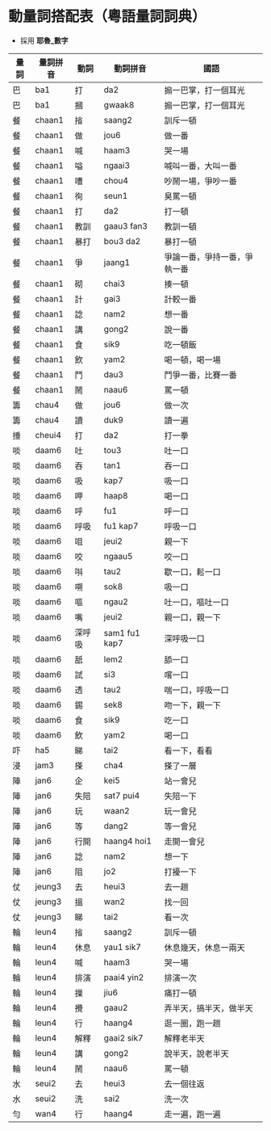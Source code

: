 # 動量詞搭配表（粵語量詞詞典）

* 採用 **耶魯_數字**

量詞 | 量詞拼音 | 動詞 | 動詞拼音 | 國語
--- | --- | --- | --- | ---
巴 | ba1 | 打 | da2 | 搧一巴掌，打一個耳光
巴 | ba1 | 摑 | gwaak8 | 搧一巴掌，打一個耳光
餐 | chaan1 | 㨘 | saang2 | 訓斥一頓
餐 | chaan1 | 做 | jou6 | 做一番
餐 | chaan1 | 喊 | haam3 | 哭一場
餐 | chaan1 | 嗌 | ngaai3 | 喊叫一番，大叫一番
餐 | chaan1 | 嘈 | chou4 | 吵鬧一場，爭吵一番
餐 | chaan1 | 徇 | seun1 | 臭罵一頓
餐 | chaan1 | 打 | da2 | 打一頓
餐 | chaan1 | 教訓 | gaau3 fan3 | 教訓一頓
餐 | chaan1 | 暴打 | bou3 da2 | 暴打一頓
餐 | chaan1 | 爭 | jaang1 | 爭論一番，爭持一番，爭執一番
餐 | chaan1 | 砌 | chai3 | 揍一頓
餐 | chaan1 | 計 | gai3 | 計較一番
餐 | chaan1 | 諗 | nam2 | 想一番
餐 | chaan1 | 講 | gong2 | 說一番
餐 | chaan1 | 食 | sik9 | 吃一頓飯
餐 | chaan1 | 飲 | yam2 | 喝一頓，喝一場
餐 | chaan1 | 鬥 | dau3 | 鬥爭一番，比賽一番
餐 | chaan1 | 鬧 | naau6 | 罵一頓
籌 | chau4 | 做 | jou6 | 做一次
籌 | chau4 | 讀 | duk9 | 讀一遍
捶 | cheui4 | 打 | da2 | 打一拳
啖 | daam6 | 吐 | tou3 | 吐一口
啖 | daam6 | 吞 | tan1 | 吞一口
啖 | daam6 | 吸 | kap7 | 吸一口
啖 | daam6 | 呷 | haap8 | 喝一口
啖 | daam6 | 呼 | fu1 | 呼一口
啖 | daam6 | 呼吸 | fu1 kap7 | 呼吸一口
啖 | daam6 | 咀 | jeui2 | 親一下
啖 | daam6 | 咬 | ngaau5 | 咬一口
啖 | daam6 | 唞 | tau2 | 歇一口，鬆一口
啖 | daam6 | 嗍 | sok8 | 吸一口
啖 | daam6 | 嘔 | ngau2 | 吐一口，嘔吐一口
啖 | daam6 | 嘴 | jeui2 | 親一口，親一下
啖 | daam6 | 深呼吸 | sam1 fu1 kap7 | 深呼吸一口
啖 | daam6 | 舐 | lem2 | 舔一口
啖 | daam6 | 試 | si3 | 嚐一口
啖 | daam6 | 透 | tau2 | 喘一口，呼吸一口
啖 | daam6 | 錫 | sek8 | 吻一下，親一下
啖 | daam6 | 食 | sik9 | 吃一口
啖 | daam6 | 飲 | yam2 | 喝一口
吓 | ha5 | 睇 | tai2 | 看一下，看看
浸 | jam3 | 搽 | cha4 | 搽了一層
陣 | jan6 | 企 | kei5 | 站一會兒
陣 | jan6 | 失陪 | sat7 pui4 | 失陪一下
陣 | jan6 | 玩 | waan2 | 玩一會兒
陣 | jan6 | 等 | dang2 | 等一會兒
陣 | jan6 | 行開 | haang4 hoi1 | 走開一會兒
陣 | jan6 | 諗 | nam2 | 想一下
陣 | jan6 | 阻 | jo2 | 打擾一下
仗 | jeung3 | 去 | heui3 | 去一趟
仗 | jeung3 | 搵 | wan2 | 找一回
仗 | jeung3 | 睇 | tai2 | 看一次
輪 | leun4 | 㨘 | saang2 | 訓斥一頓
輪 | leun4 | 休息 | yau1 sik7 | 休息幾天，休息一兩天
輪 | leun4 | 喊 | haam3 | 哭一場
輪 | leun4 | 排演 | paai4 yin2 | 排演一次
輪 | leun4 | 摷 | jiu6 | 痛打一頓
輪 | leun4 | 攪 | gaau2 | 弄半天，搞半天，做半天
輪 | leun4 | 行 | haang4 | 逛一圈，跑一趟
輪 | leun4 | 解釋 | gaai2 sik7 | 解釋老半天
輪 | leun4 | 講 | gong2 | 說半天，說老半天
輪 | leun4 | 鬧 | naau6 | 罵一頓
水 | seui2 | 去 | heui3 | 去一個往返
水 | seui2 | 洗 | sai2 | 洗一次
勻 | wan4 | 行 | haang4 | 走一遍，跑一遍

